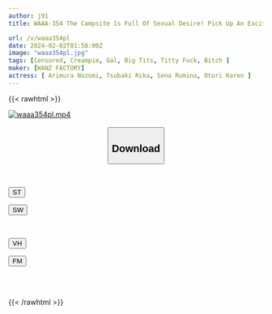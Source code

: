 ```yaml
---
author: j91
title: WAAA-354 The Campsite Is Full Of Sexual Desire! Pick Up An Excited Big-breasted Gal During A Solo Camp! Will You Let Me Have Sex If I Show You My Erection In A Closed Tent? ? The Sweaty Raw FUCK Of A GAL Who Wants To Have Sex Is Too Dangerous!

url: /v/waaa354pl
date: 2024-02-02T01:58:00Z
image: "waaa354pl.jpg"
tags: [Censored, Creampie, Gal, Big Tits, Titty Fuck, Bitch	]
maker: [WANZ FACTORY]
actress: [ Arimura Nozomi, Tsubaki Rika, Sena Rumina, Otori Karen ]
---
```



{{< rawhtml >}}

<div class="video" data-videoid="29kDdoRAJqhZ72j">
    <a href="javascript:;">
        <img src="/v/waaa354pl/waaa354pl.jpg" width="WIDTH" height="HEIGHT" alt="waaa354pl.mp4" loading="lazy">
    </a>
</div>

<script type="text/javascript" src="https://j91.asia/asset/on-demand-st.js"></script>

<br>
  <link rel="stylesheet" href="https://j91.asia/asset/bs5.css">
  
  <center>
  <button class="btn btn-primary" type="button" data-bs-toggle="collapse" data-bs-target=".multi-collapse" aria-expanded="false" aria-controls="multiCollapseExample1 multiCollapseExample2"><h2>Download</h2></button></center>
</p>
<div class="row">
  <div class="col">
    <div class="collapse multi-collapse" id="multiCollapseExample1">
      <div class="card card-body">
	      	      <br>
<div class="buttons">  
<p><a href="https://streamtape.to/v/29kDdoRAJqhZ72j" target="_blank"><button class="btn-hover color-3"><i class="fa fa-download"></i> ST</button></a></p>
<p><a href="https://flaswish.com/cpvgs245pmwt" target="_blank"><button class="btn-hover color-2"><i class="fa fa-download"></i> SW</button></a></p></div>
    </div>
  </div>
</div>
  <div class="col">
    <div class="collapse multi-collapse" id="multiCollapseExample2">
      <div class="card card-body">
	      <br>
<div class="buttons">
<p><a href="javascript:;" target="_blank"><button class="btn-hover color-9"><i class="fa fa-download"></i> VH</button></a></p>
<p><a href="javascript:;" target="_blank"><button class="btn-hover color-8"><i class="fa fa-download"></i> FM</button></a></p></div>
<br><br>
      </div>
    </div>
  </div>
</div>

{{< /rawhtml >}}